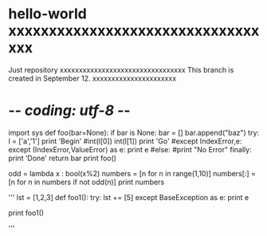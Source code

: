 # hello-world xxxxxxxxxxxxxxxxxxxxxxxxxxxxxxxxxx
Just repository xxxxxxxxxxxxxxxxxxxxxxxxxxxxxxxxx
This branch is created in September 12. xxxxxxxxxxxxxxxxxxxxxx


# -*- coding: utf-8 -*-
import sys
def foo(bar=None):
    if bar is None:
        bar = []
    bar.append("baz")
    try:
        l = ['a','1']
        print 'Begin'
        #int(l[0])
        int(l[1])
        print 'Go'
    #except IndexError,e:
    except (IndexError,ValueError) as e:
        print e
    #else:
    #print "No Error"
    finally:
        print 'Done'
    return bar
print foo()

odd = lambda x : bool(x%2)
numbers = [n for n in range(1,10)]
numbers[:] = [n for n in numbers if not odd(n)]
print numbers


'''
lst = [1,2,3]
def foo1():
    try:
        lst += [5]
    except BaseException as e:
        print e

print foo1()

'''



